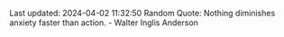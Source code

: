Last updated: 2024-04-02 11:32:50
Random Quote: Nothing diminishes anxiety faster than action. - Walter Inglis Anderson